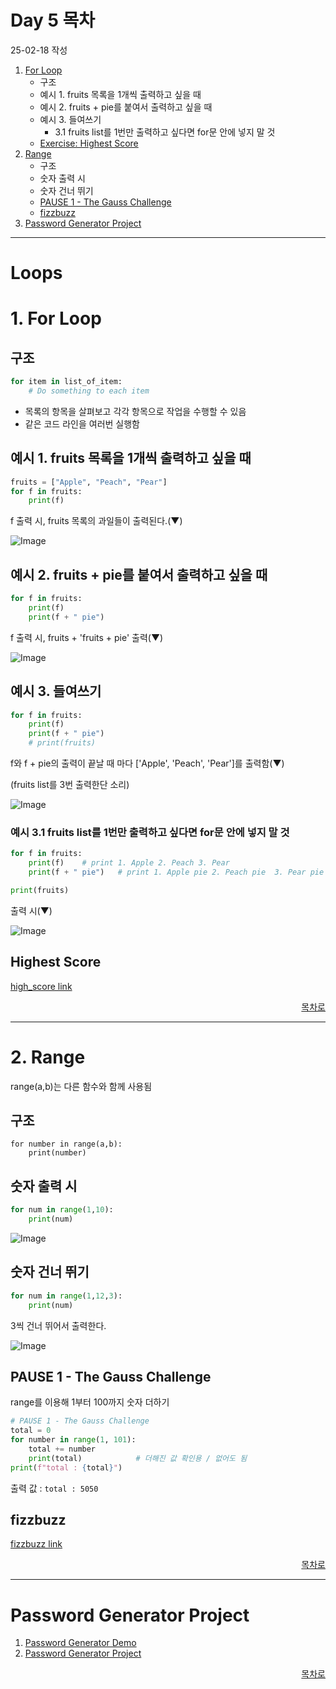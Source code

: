 # Day 5 목차
25-02-18 작성
1. [For Loop](#1-for-loop)
    * 구조
    * 예시 1. fruits 목록을 1개씩 출력하고 싶을 때
    * 예시 2. fruits + pie를 붙여서 출력하고 싶을 때
    * 예시 3. 들여쓰기
        * 3.1 fruits list를 1번만 출력하고 싶다면 for문 안에 넣지 말 것
    * [Exercise: Highest Score](#highest-score)
2. [Range](#2-range)
    * 구조
    * 숫자 출력 시
    * 숫자 건너 뛰기
    * [PAUSE 1 - The Gauss Challenge](#pause-1---the-gauss-challenge)
    * [fizzbuzz](#fizzbuzz)
3. [Password Generator Project](#password-generator-project)

---

# Loops

# 1. For Loop
## 구조
```py
for item in list_of_item:
    # Do something to each item
```
- 목록의 항목을 살펴보고 각각 항목으로 작업을 수행할 수 있음
- 같은 코드 라인을 여러번 실행함

## 예시 1. fruits 목록을 1개씩 출력하고 싶을 때
```py
fruits = ["Apple", "Peach", "Pear"]
for f in fruits:
    print(f)
```

f 출력 시, fruits 목록의 과일들이 출력된다.(▼)

![Image](https://github.com/user-attachments/assets/3366f5a6-fffd-42d5-bcb3-2d2fcaee32e0)


## 예시 2. fruits + pie를 붙여서 출력하고 싶을 때
```py
for f in fruits:
    print(f)
    print(f + " pie")
```
f 출력 시, fruits + 'fruits + pie' 출력(▼)

![Image](https://github.com/user-attachments/assets/845aedfb-7a1c-4431-84db-c750d1478b53)


## 예시 3. 들여쓰기
```py
for f in fruits:
    print(f)
    print(f + " pie")
    # print(fruits)
```
f와 f + pie의 출력이 끝날 때 마다 ['Apple', 'Peach', 'Pear']를 출력함(▼)

(fruits list를 3번 출력한단 소리)

![Image](https://github.com/user-attachments/assets/785b810b-7653-4bd3-b89b-cb6737b31d27)


### 예시 3.1 fruits list를 1번만 출력하고 싶다면 for문 안에 넣지 말 것
```py
for f in fruits:
    print(f)    # print 1. Apple 2. Peach 3. Pear
    print(f + " pie")   # print 1. Apple pie 2. Peach pie  3. Pear pie

print(fruits)
```
출력 시(▼)

![Image](https://github.com/user-attachments/assets/a60a1c40-3fe1-457a-b537-a104584cb8bc)

## Highest Score
[high_score link](https://github.com/Song1610/100days/tree/main/Day%205/exercise/high_score)

<div align="right">

[목차로](#day-5-목차)
</div>

---
# 2. Range
range(a,b)는 다른 함수와 함께 사용됨

## 구조
```
for number in range(a,b):
    print(number)
```

## 숫자 출력 시
```py
for num in range(1,10):
    print(num)
```
![Image](https://github.com/user-attachments/assets/04925565-0e93-4e81-a835-2c9c5558ff32)


## 숫자 건너 뛰기
```py
for num in range(1,12,3):
    print(num)
```
3씩 건너 뛰어서 출력한다.

![Image](https://github.com/user-attachments/assets/04eddcfe-3b2f-42e1-9561-91f8ff33cdbe)

## PAUSE 1 - The Gauss Challenge
range를 이용해 1부터 100까지 숫자 더하기
```py
# PAUSE 1 - The Gauss Challenge
total = 0
for number in range(1, 101):
    total += number
    print(total)            # 더해진 값 확인용 / 없어도 됨
print(f"total : {total}")
```
출력 값 : `total : 5050`


## fizzbuzz
[fizzbuzz link](https://github.com/Song1610/100days/tree/main/Day%205/exercise/fizzbuzz)

<div align="right">

[목차로](#day-5-목차)
</div>

---

# Password Generator Project
1. [Password Generator Demo](https://appbrewery.github.io/python-day5-demo/)
2. [Password Generator Project](https://github.com/Song1610/100days/tree/main/Day%205/project)

<div align="right">

[목차로](#day-5-목차)
</div>